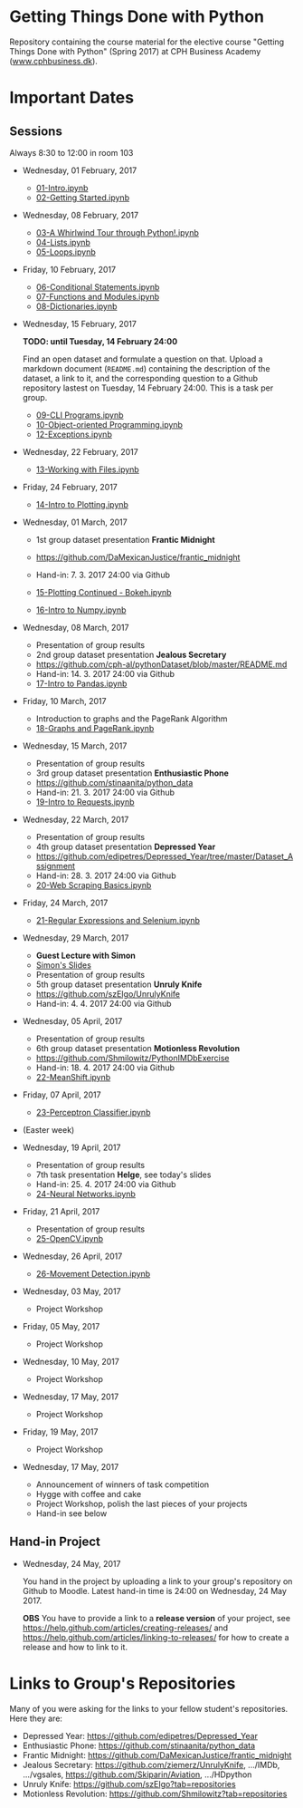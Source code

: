 # Getting Things Done with Python

Repository containing the course material for the elective course "Getting Things Done with Python" (Spring 2017) at CPH Business Academy (www.cphbusiness.dk).

# Important Dates

## Sessions

Always 8:30 to 12:00 in room 103

  * Wednesday, 01 February, 2017

    * [01-Intro.ipynb](notebooks/01-Intro.ipynb)
    * [02-Getting Started.ipynb](notebooks/02-Getting%20Started.ipynb)

  * Wednesday, 08 February, 2017

    * [03-A Whirlwind Tour through Python!.ipynb](notebooks/03-A%20Whirlwind%20Tour%20through%20Python!.ipynb)
    * [04-Lists.ipynb](notebooks/04-Lists.ipynb)
    * [05-Loops.ipynb](notebooks/05-Loops.ipynb)

  * Friday, 10 February, 2017
    * [06-Conditional Statements.ipynb](notebooks/06-Conditional%20Statements.ipynb)
    * [07-Functions and Modules.ipynb](notebooks/07-Functions%20and%20Modules.ipynb)
    * [08-Dictionaries.ipynb](notebooks/08-Dictionaries.ipynb)

  * Wednesday, 15 February, 2017

    **TODO: until Tuesday, 14 February 24:00**

    Find an open dataset and formulate a question on that. Upload a markdown document (`README.md`) containing the description of the dataset, a link to it, and the corresponding question to a Github repository lastest on Tuesday, 14 February 24:00. This is a task per group.

    * [09-CLI Programs.ipynb](notebooks/09-CLI%20Programs.ipynb)
    * [10-Object-oriented Programming.ipynb](notebooks/10-Object-oriented%20Programming.ipynb)
    * [12-Exceptions.ipynb](notebooks/12-Exceptions.ipynb)


  * Wednesday, 22 February, 2017

    * [13-Working with Files.ipynb](notebooks/13-Working%20with%20Files.ipynb)

  * Friday, 24 February, 2017

    * [14-Intro to Plotting.ipynb](notebooks/14-Intro%20to%20Plotting.ipynb)

  * Wednesday, 01 March, 2017
    * 1st group dataset presentation **Frantic Midnight**
    * https://github.com/DaMexicanJustice/frantic_midnight
    * Hand-in: 7. 3. 2017 24:00 via Github

    * [15-Plotting Continued - Bokeh.ipynb](notebooks/15-Plotting%20Continued%20-%20Bokeh.ipynb)
    * [16-Intro to Numpy.ipynb](notebooks/16-Intro%20to%20Numpy.ipynb)

  * Wednesday, 08 March, 2017

    * Presentation of group results
    * 2nd group dataset presentation **Jealous Secretary**
    * https://github.com/cph-al/pythonDataset/blob/master/README.md
    * Hand-in: 14. 3. 2017 24:00 via Github
    * [17-Intro to Pandas.ipynb](notebooks/17-Intro%20to%20Pandas.ipynb)

  * Friday, 10 March, 2017

    * Introduction to graphs and the PageRank Algorithm
    * [18-Graphs and PageRank.ipynb](notebooks/18-Graphs%20and%20PageRank.ipynb)

  * Wednesday, 15 March, 2017

    * Presentation of group results
    * 3rd group dataset presentation **Enthusiastic Phone**
    * https://github.com/stinaanita/python_data
    * Hand-in: 21. 3. 2017 24:00 via Github
    * [19-Intro to Requests.ipynb](notebooks/19-Intro%20to%20Requests.ipynb)

  * Wednesday, 22 March, 2017

    * Presentation of group results
    * 4th group dataset presentation **Depressed Year**
    * https://github.com/edipetres/Depressed_Year/tree/master/Dataset_Assignment
    * Hand-in: 28. 3. 2017 24:00 via Github
    * [20-Web Scraping Basics.ipynb](notebooks/20-Web%20Scraping%20Basics.ipynb)

  * Friday, 24 March, 2017

    * [21-Regular Expressions and Selenium.ipynb](notebooks/21-Regular%20Expressions%20and%20Selenium.ipynb)

  * Wednesday, 29 March, 2017

    * **Guest Lecture with Simon**
    * [Simon's Slides](guest_lecture/Python%20i%20Bolighed-v2.pdf)
    * Presentation of group results
    * 5th group dataset presentation **Unruly Knife**
    * https://github.com/szEIgo/UnrulyKnife
    * Hand-in: 4. 4. 2017 24:00 via Github


  * Wednesday, 05 April, 2017

    * Presentation of group results
    * 6th group dataset presentation **Motionless Revolution**
    * https://github.com/Shmilowitz/PythonIMDbExercise
    * Hand-in: 18. 4. 2017 24:00 via Github
    * [22-MeanShift.ipynb](notebooks/22-MeanShift.ipynb)


  * Friday, 07 April, 2017
    * [23-Perceptron Classifier.ipynb](notebooks/23-Perceptron%20Classifier.ipynb)
  * (Easter week)
  * Wednesday, 19 April, 2017
    * Presentation of group results
    * 7th task presentation **Helge**, see today's slides
    * Hand-in: 25. 4. 2017 24:00 via Github
    * [24-Neural Networks.ipynb](notebooks/24-Neural%20Networks.ipynb)
  * Friday, 21 April, 2017
    * Presentation of group results
    * [25-OpenCV.ipynb](notebooks/25-OpenCV.ipynb)
  * Wednesday, 26 April, 2017
    * [26-Movement Detection.ipynb](notebooks/26-Movement%20Detection.ipynb)
  * Wednesday, 03 May, 2017
    * Project Workshop
  * Friday, 05 May, 2017
    * Project Workshop
  * Wednesday, 10 May, 2017
    * Project Workshop
  * Wednesday, 17 May, 2017
    * Project Workshop
  * Friday, 19 May, 2017
    * Project Workshop
  * Wednesday, 17 May, 2017
    * Announcement of winners of task competition
    * Hygge with coffee and cake
    * Project Workshop, polish the last pieces of your projects
    * Hand-in see below
## Hand-in Project

  * Wednesday, 24 May, 2017
    
    You hand in the project by uploading a link to your group's repository on Github to Moodle. Latest hand-in time is 24:00 on Wednesday, 24 May 2017.
  
    **OBS** You have to provide a link to a **release version** of your project, see https://help.github.com/articles/creating-releases/ and https://help.github.com/articles/linking-to-releases/ for how to create a release and how to link to it.


# Links to Group's Repositories

Many of you were asking for the links to your fellow student's repositories. Here they are:

  * Depressed Year:  https://github.com/edipetres/Depressed_Year
  * Enthusiastic Phone: https://github.com/stinaanita/python_data
  * Frantic Midnight: https://github.com/DaMexicanJustice/frantic_midnight
  * Jealous Secretary: https://github.com/ziemerz/UnrulyKnife, .../IMDb, .../vgsales, https://github.com/Skiparin/Aviation, .../HDpython
  * Unruly Knife: https://github.com/szEIgo?tab=repositories
  * Motionless Revolution: https://github.com/Shmilowitz?tab=repositories
